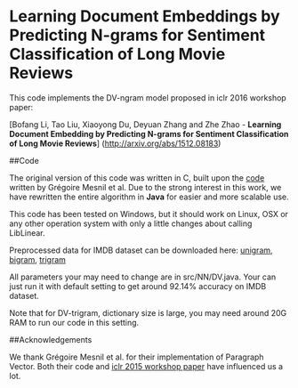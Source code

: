 # Learning Document Embeddings by Predicting N-grams for Sentiment Classification of Long Movie Reviews


This code implements the DV-ngram model proposed in iclr 2016 workshop paper:

[Bofang Li, Tao Liu, Xiaoyong Du, Deyuan Zhang and Zhe Zhao - **Learning Document Embedding by Predicting N-grams for Sentiment Classification of Long Movie Reviews**] (http://arxiv.org/abs/1512.08183) 




##Code

The original version of this code was written in C, built upon the [code](https://github.com/mesnilgr/iclr15) written by Grégoire Mesnil et al. Due to the strong interest in this work, we have rewritten the entire algorithm in **Java** for easier and more scalable use.

This code has been tested on Windows, but it should work on Linux, OSX or any other operation system with only a little changes about calling LibLinear.

Preprocessed data for IMDB dataset can be downloaded here: [unigram](http://202.112.113.8/d/DV-ngram/alldata-id_p1gram.zip), [bigram](http://202.112.113.8/d/DV-ngram/alldata-id_p2gram.zip), [trigram](http://202.112.113.8/d/DV-ngram/alldata-id_p3gram.zip)

All parameters your may need to change are in src/NN/DV.java. Your can just run it with default setting to get around 92.14% accuracy on IMDB dataset.

Note that for DV-trigram, dictionary size is large, you may need around 20G RAM to run our code in this setting.


##Acknowledgements

We thank Grégoire Mesnil et al. for their implementation of Paragraph Vector. Both their code and [iclr 2015 workshop paper](http://arxiv.org/abs/1412.5335) have influenced us a lot.




